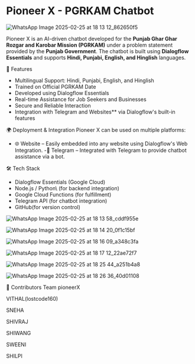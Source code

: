 # Pioneer X - PGRKAM Chatbot
![WhatsApp Image 2025-02-25 at 18 13 12_862650f5](https://github.com/user-attachments/assets/02ca6e00-c0f6-4f31-b61b-7688a5ae8ee1)


Pioneer X is an AI-driven chatbot developed for the **Punjab Ghar Ghar Rozgar and Karobar Mission (PGRKAM)** under a problem statement provided by the **Punjab Government**. The chatbot is built using **Dialogflow Essentials** and supports **Hindi, Punjabi, English, and Hinglish** languages.

🚀 Features
- Multilingual Support: Hindi, Punjabi, English, and Hinglish
- Trained on Official PGRKAM Date
- Developed using Dialogflow Essentials
- Real-time Assistance for Job Seekers and Businesses
- Secure and Reliable Interaction
- Integration with Telegram and Websites** via Dialogflow's built-in features

🌍 Deployment & Integration
Pioneer X can be used on multiple platforms:
- 🌐 Website – Easily embedded into any website using Dialogflow's Web Integration.
-📱 Telegram – Integrated with Telegram to provide chatbot assistance via a bot.

🛠️ Tech Stack
- Dialogflow Essentials (Google Cloud)
- Node.js / Python\ (for backend integration)
- Google Cloud Functions (for fulfillment)
- Telegram API (for chatbot integration)
- GitHub(for version control)

![WhatsApp Image 2025-02-25 at 18 13 58_cddf955e](https://github.com/user-attachments/assets/424da0e3-9021-4b52-b8da-4a351e6157dd)

![WhatsApp Image 2025-02-25 at 18 14 20_0f1c15bf](https://github.com/user-attachments/assets/cf3e8f3a-c183-4410-9268-520d86a09c5b)

![WhatsApp Image 2025-02-25 at 18 16 09_a348c3fa](https://github.com/user-attachments/assets/abee1424-3ebf-47aa-8334-1077f69adb61)

![WhatsApp Image 2025-02-25 at 18 17 12_22ae72f7](https://github.com/user-attachments/assets/0b24c244-03f3-4447-9d20-b9463b8ef3c7)

![WhatsApp Image 2025-02-25 at 18 25 44_a251b4a8](https://github.com/user-attachments/assets/3f757613-fa96-4997-a566-edd0e59f9b08)

![WhatsApp Image 2025-02-25 at 18 26 36_40d01108](https://github.com/user-attachments/assets/59d78efc-b7e6-4d1a-881f-46afe3986a26)

🤝 Contributors
Team pioneerX

VITHAL(lostcode160) 

SNEHA

SHIVRAJ

SHIWANG

SWEENI

SHILPI








